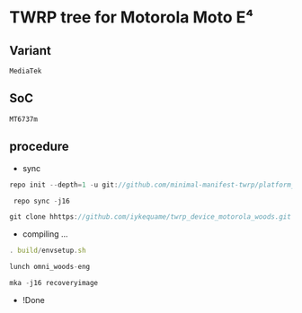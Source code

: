 # TWRP tree for Motorola Moto E⁴

Variant
-------
  ```MediaTek```

SoC
---
  ```MT6737m```
  

## procedure

- sync
```javascript
repo init --depth=1 -u git://github.com/minimal-manifest-twrp/platform_manifest_twrp_omni.git -b twrp-7.1
```
```javascript
 repo sync -j16
```
```javascript
git clone hhttps://github.com/iykequame/twrp_device_motorola_woods.git -b twrp-3.2.x device/motorola/woods
```
- compiling ... 
```javascript
. build/envsetup.sh
```
```javascript
lunch omni_woods-eng
```
```javascript
mka -j16 recoveryimage
```
- !Done
